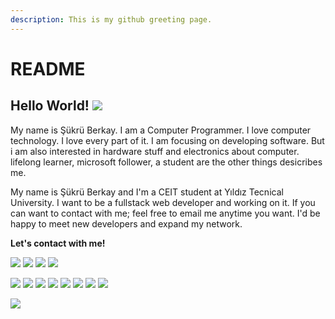 ```yaml
---
description: This is my github greeting page.
---
```


# README

## Hello World! ![](https://raw.githubusercontent.com/MartinHeinz/MartinHeinz/master/wave.gif)

My name is Şükrü Berkay. I am a Computer Programmer. I love computer technology. I love every part of it. I am focusing on developing software. But i am also interested in hardware stuff and electronics about computer. lifelong learner, microsoft follower, a student are the other things desicribes me.

My name is Şükrü Berkay and I'm a CEIT student at Yıldız Tecnical University. I want to be a fullstack web developer and working on it. If you can want to contact with me; feel free to email me anytime you want. I'd be happy to meet new developers and expand my network.

**Let's contact with me!**

[![](https://raw.githubusercontent.com/jayehernandez/jayehernandez/3f5402efef9a0ae89211a6e04609558e862ca616/readme/twitter-fill.svg)](https://twitter.com/) [![](https://raw.githubusercontent.com/jayehernandez/jayehernandez/3f5402efef9a0ae89211a6e04609558e862ca616/readme/linkedin-fill.svg)](https://www.linkedin.com/in//) [![](https://raw.githubusercontent.com/jayehernandez/jayehernandez/3f5402efef9a0ae89211a6e04609558e862ca616/readme/mail-fill.svg)](mailto:biproberkay@gmail.com) [![](https://raw.githubusercontent.com/jayehernandez/jayehernandez/3f5402efef9a0ae89211a6e04609558e862ca616/readme/external-link-line.svg)](https://biproberkay.com)

![](http://resources.spacexchimp.com/images/logos/HTML5.png) ![](http://resources.spacexchimp.com/images/logos/CSS3.png) ![](https://1000logos.net/wp-content/uploads/2020/09/JavaScript-Logo.png) ![](https://ensocore.com/media/61/reactjs-logo-sticker%20%281%29.jpg) ![](https://e7.pngegg.com/pngimages/46/626/png-clipart-c-logo-the-c-programming-language-computer-icons-computer-programming-source-code-programming-miscellaneous-template.png) ![](https://upload.wikimedia.org/wikipedia/commons/thumb/7/7a/C_Sharp_logo.svg/1200px-C_Sharp_logo.svg.png) ![](https://www.onurbabur.com/wp-content/uploads/2017/11/ms-sql-server-logo-square.jpg) ![](https://dyltqmyl993wv.cloudfront.net/assets/stacks/postgresql/img/postgresql-stack-220x234.png)

![](https://github-readme-stats.vercel.app/api?username=biproberkay&show_icons=true)

